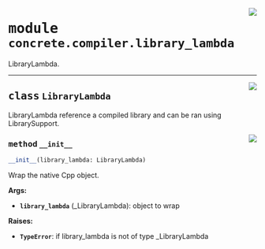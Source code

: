 <!-- markdownlint-disable -->

<a href="../../tempdirectoryforapidocs/.venvtrash/lib/python3.10/site-packages/concrete/compiler/library_lambda.py#L0"><img align="right" style="float:right;" src="https://img.shields.io/badge/-source-cccccc?style=flat-square"></a>

# <kbd>module</kbd> `concrete.compiler.library_lambda`
LibraryLambda. 



---

<a href="../../tempdirectoryforapidocs/.venvtrash/lib/python3.10/site-packages/concrete/compiler/library_lambda.py#L15"><img align="right" style="float:right;" src="https://img.shields.io/badge/-source-cccccc?style=flat-square"></a>

## <kbd>class</kbd> `LibraryLambda`
LibraryLambda reference a compiled library and can be ran using LibrarySupport. 

<a href="../../tempdirectoryforapidocs/.venvtrash/lib/python3.10/site-packages/concrete/compiler/library_lambda.py#L18"><img align="right" style="float:right;" src="https://img.shields.io/badge/-source-cccccc?style=flat-square"></a>

### <kbd>method</kbd> `__init__`

```python
__init__(library_lambda: LibraryLambda)
```

Wrap the native Cpp object. 



**Args:**
 
 - <b>`library_lambda`</b> (_LibraryLambda):  object to wrap 



**Raises:**
 
 - <b>`TypeError`</b>:  if library_lambda is not of type _LibraryLambda 






